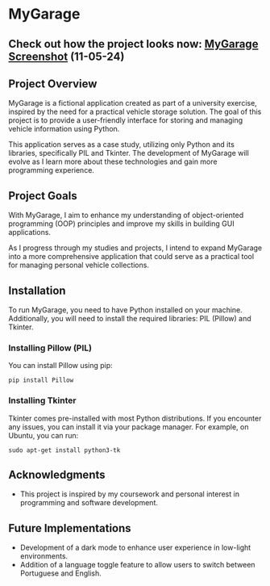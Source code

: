 
# MyGarage

## Check out how the project looks now: [MyGarage Screenshot](gitRepo\MyGarage\assets\screenshot11_05_24.png) (11-05-24)
## Project Overview
MyGarage is a fictional application created as part of a university exercise, inspired by the need for a practical vehicle storage solution. The goal of this project is to provide a user-friendly interface for storing and managing vehicle information using Python.

This application serves as a case study, utilizing only Python and its libraries, specifically PIL and Tkinter. The development of MyGarage will evolve as I learn more about these technologies and gain more programming experience.

## Project Goals
With MyGarage, I aim to enhance my understanding of object-oriented programming (OOP) principles and improve my skills in building GUI applications.

As I progress through my studies and projects, I intend to expand MyGarage into a more comprehensive application that could serve as a practical tool for managing personal vehicle collections.

## Installation
To run MyGarage, you need to have Python installed on your machine. Additionally, you will need to install the required libraries: PIL (Pillow) and Tkinter.

### Installing Pillow (PIL)
You can install Pillow using pip:

```
pip install Pillow
```

### Installing Tkinter
Tkinter comes pre-installed with most Python distributions. If you encounter any issues, you can install it via your package manager. For example, on Ubuntu, you can run:

```
sudo apt-get install python3-tk
```

## Acknowledgments
- This project is inspired by my coursework and personal interest in programming and software development.

## Future Implementations
- Development of a dark mode to enhance user experience in low-light environments.
- Addition of a language toggle feature to allow users to switch between Portuguese and English.

